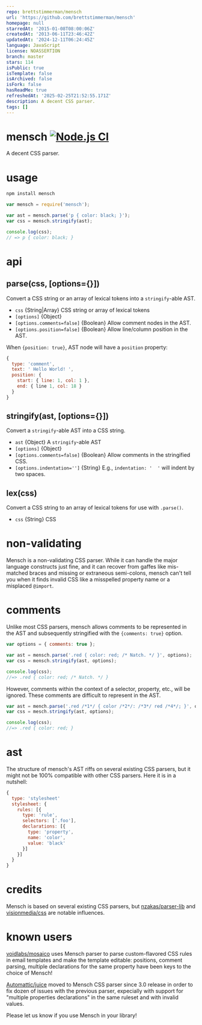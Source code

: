 ```yaml
---
repo: brettstimmerman/mensch
url: 'https://github.com/brettstimmerman/mensch'
homepage: null
starredAt: '2015-01-08T08:00:06Z'
createdAt: '2013-06-11T23:46:42Z'
updatedAt: '2024-12-11T06:24:45Z'
language: JavaScript
license: NOASSERTION
branch: master
stars: 114
isPublic: true
isTemplate: false
isArchived: false
isFork: false
hasReadMe: true
refreshedAt: '2025-02-25T21:52:55.171Z'
description: A decent CSS parser.
tags: []
---
```


# mensch [![Node.js CI](https://github.com/brettstimmerman/mensch/workflows/Node.js%20CI/badge.svg)](https://github.com/brettstimmerman/mensch/actions/workflows/ci.yaml)

A decent CSS parser.

# usage

```sh
npm install mensch
```

```js
var mensch = require('mensch');

var ast = mensch.parse('p { color: black; }');
var css = mensch.stringify(ast);

console.log(css);
// => p { color: black; }
```

# api

## parse(css, [options={}])

Convert a CSS string or an array of lexical tokens into a `stringify`-able AST.

- `css` {String|Array} CSS string or array of lexical tokens
- `[options]` {Object}
- `[options.comments=false]` {Boolean} Allow comment nodes in the AST.
- `[options.position=false]` {Boolean} Allow line/column position in the AST.

When `{position: true}`, AST node will have a `position` property:

```js
{
  type: 'comment',
  text: ' Hello World! ',
  position: {
    start: { line: 1, col: 1 },
    end: { line 1, col: 18 }
  }
}
```

## stringify(ast, [options={}])

Convert a `stringify`-able AST into a CSS string.

- `ast` {Object} A `stringify`-able AST
- `[options]` {Object}
- `[options.comments=false]` {Boolean} Allow comments in the stringified CSS.
- `[options.indentation='']` {String} E.g., `indentation: '  '` will indent by
    two spaces.

## lex(css)

Convert a CSS string to an array of lexical tokens for use with `.parse()`.

- `css` {String} CSS

# non-validating

Mensch is a non-validating CSS parser. While it can handle the major language
constructs just fine, and it can recover from gaffes like mis-matched braces and
missing or extraneous semi-colons, mensch can't tell you when it finds
invalid CSS like a misspelled property name or a misplaced `@import`.

# comments

Unlike most CSS parsers, mensch allows comments to be represented in the AST and
subsequently stringified with the `{comments: true}` option.

```js
var options = { comments: true };
```

```js
var ast = mensch.parse('.red { color: red; /* Natch. */ }', options);
var css = mensch.stringify(ast, options);

console.log(css);
//=> .red { color: red; /* Natch. */ }
```

However, comments within the context of a selector, property, etc., will be
ignored. These comments are difficult to represent in the AST.

```js
var ast = mench.parse('.red /*1*/ { color /*2*/: /*3*/ red /*4*/; }', options);
var css = mesch.stringify(ast, options);

console.log(css);
//=> .red { color: red; }
```

# ast

The structure of mensch's AST riffs on several existing CSS parsers, but it
might not be 100% compatible with other CSS parsers. Here it is in a nutshell:

```js
{
  type: 'stylesheet'
  stylesheet: {
    rules: [{
      type: 'rule',
      selectors: ['.foo'],
      declarations: [{
        type: 'property',
        name: 'color',
        value: 'black'
      }]
    }]
  }
}
```

# credits

Mensch is based on several existing CSS parsers, but
[nzakas/parser-lib](https://github.com/nzakas/parser-lib) and
[visionmedia/css](https://github.com/visionmedia/css) are notable influences.

# known users

[voidlabs/mosaico](https://github.com/voidlabs/mosaico) uses Mensch parser to parse custom-flavored CSS rules in email templates and make the template editable: positions, comment parsing, multiple declarations for the same property have been keys to the choice of Mensch!

[Automattic/juice](https://github.com/Automattic/juice) moved to Mensch CSS parser since 3.0 release in order to fix dozen of issues with the previous parser, expecially with support for "multiple properties declarations" in the same ruleset and with invalid values.

Please let us know if you use Mensch in your library!
